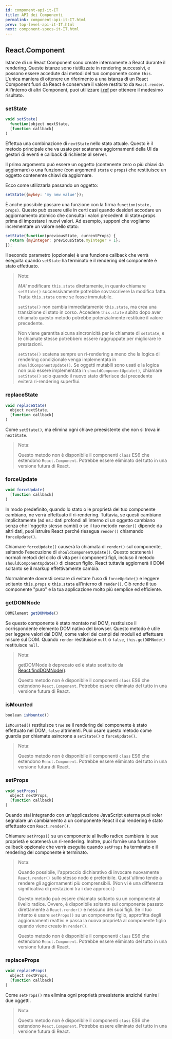 ```yaml
---
id: component-api-it-IT
title: API dei Componenti
permalink: component-api-it-IT.html
prev: top-level-api-it-IT.html
next: component-specs-it-IT.html
---
```


## React.Component

Istanze di un React Component sono create internamente a React durante il rendering. Queste istanze sono riutilizzate in rendering successivi, e possono essere accedute dai metodi del tuo componente come `this`. L'unica maniera di ottenere un riferimento a una istanza di un React Component fuori da React è conservare il valore restituito da `React.render`. All'interno di altri Component, puoi utilizzare [i ref](/react/docs/more-about-refs.html) per ottenere il medesimo risultato.


### setState

```javascript
void setState(
  function|object nextState,
  [function callback]
)
```
Effettua una combinazione di `nextState` nello stato attuale. Questo è il metodo principale che va usato per scatenare aggiornamenti della UI da gestori di eventi e callback di richieste al server.

Il primo argomento può essere un oggetto (contenente zero o più chiavi da aggiornare) o una funzione (con argomenti `state` e `props`) che restituisce un oggetto contenente chiavi da aggiornare.

Ecco come utilizzarla passando un oggetto:

```javascript
setState({mykey: 'my new value'});
```

È anche possibile passare una funzione con la firma `function(state, props)`. Questo può essere utile in certi casi quando desideri accodare un aggiornamento atomico che consulta i valori precedenti di state+props prima di impostare i nuovi valori. Ad esempio, supponi che vogliamo incrementare un valore nello stato:

```javascript
setState(function(previousState, currentProps) {
  return {myInteger: previousState.myInteger + 1};
});
```

Il secondo parametro (opzionale) è una funzione callback che verrà eseguita quando `setState` ha terminato e il rendering del componente è stato effettuato.

> Note:
>
> *MAI* modificare `this.state` direttamente, in quanto chiamare `setState()` successivamente potrebbe sovrascrivere la modifica fatta. Tratta `this.state` come se fosse immutabile.
>
> `setState()` non cambia immediatamente `this.state`, ma crea una transizione di stato in corso. Accedere `this.state` subito dopo aver chiamato questo metodo potrebbe potenzialmente restituire il valore precedente.
>
> Non viene garantita alcuna sincronicità per le chiamate di `setState`, e le chiamate stesse potrebbero essere raggruppate per migliorare le prestazioni.
>
> `setState()` scatena sempre un ri-rendering a meno che la logica di rendering condizionale venga implementata in `shouldComponentUpdate()`. Se oggetti mutabili sono usati e la logica non può essere implementata in `shouldComponentUpdate()`, chiamare `setState()` solo quando il nuovo stato differisce dal precedente eviterà ri-rendering superflui.


### replaceState

```javascript
void replaceState(
  object nextState,
  [function callback]
)
```

Come `setState()`, ma elimina ogni chiave preesistente che non si trova in `nextState`.

> Nota:
>
> Questo metodo non è disponibile il componenti `class` ES6 che estendono `React.Component`. Potrebbe essere eliminato del tutto in una versione futura di React.


### forceUpdate

```javascript
void forceUpdate(
  [function callback]
)
```

In modo predefinito, quando lo stato o le proprietà del tuo componente cambiano, ne verrà effettuato il ri-rendering. Tuttavia, se questi cambiano implicitamente (ad es.: dati profondi all'interno di un oggetto cambiano senza che l'oggetto stesso cambi) o se il tuo metodo `render()` dipende da altri dati, puoi istruire React perché riesegua `render()` chiamando `forceUpdate()`.

Chiamare `forceUpdate()` causerà la chiamata di `render()` sul componente, saltando l'esecuzione di `shouldComponentUpdate()`. Questo scatenerà i normali metodi del ciclo di vita per i componenti figli, incluso il metodo `shouldComponentUpdate()` di ciascun figlio. React tuttavia aggiornerà il DOM soltanto se il markup effettivamente cambia.

Normalmente dovresti cercare di evitare l'uso di `forceUpdate()` e leggere soltanto `this.props` e `this.state` all'interno di `render()`. Ciò rende il tuo componente "puro" e la tua applicazione molto più semplice ed efficiente.


### getDOMNode

```javascript
DOMElement getDOMNode()
```

Se questo componente è stato montato nel DOM, restituisce il corrispondente elemento DOM nativo del browser. Questo metodo è utile per leggere valori dal DOM, come valori dei campi dei moduli ed effettuare misure sul DOM. Quando `render` restituisce `null` o `false`, `this.getDOMNode()` restituisce `null`.

> Nota:
>
> getDOMNode è deprecato ed è stato sostituito da [React.findDOMNode()](/react/docs/top-level-api.html#react.finddomnode).
>
> Questo metodo non è disponibile il componenti `class` ES6 che estendono `React.Component`. Potrebbe essere eliminato del tutto in una versione futura di React.


### isMounted

```javascript
boolean isMounted()
```

`isMounted()` restituisce `true` se il rendering del componente è stato effettuato nel DOM, `false` altrimenti. Puoi usare questo metodo come guardia per chiamate asincrone a `setState()` o `forceUpdate()`.

> Nota:
>
> Questo metodo non è disponibile il componenti `class` ES6 che estendono `React.Component`. Potrebbe essere eliminato del tutto in una versione futura di React.


### setProps

```javascript
void setProps(
  object nextProps,
  [function callback]
)
```

Quando stai integrando con un'applicazione JavaScript esterna puoi voler segnalare un cambiamento a un componente React il cui rendering è stato effettuato con `React.render()`.

Chiamare `setProps()` su un componente al livello radice cambierà le sue proprietà e scatenerà un ri-rendering. Inoltre, puoi fornire una funzione callback opzionale che verrà eseguita quando `setProps` ha terminato e il rendering del componente è terminato.

> Nota:
>
> Quando possibile, l'approccio dichiarativo di invocare nuovamente `React.render()` sullo stesso nodo è preferibile. Quest'ultimo tende a rendere gli aggiornamenti più comprensibili. (Non vi è una differenza significativa di prestazioni tra i due approcci.)
>
> Questo metodo può essere chiamato soltanto su un componente al livello radice. Ovvero, è disponibile soltanto sul componente passato direttamente a `React.render()` e nessuno dei suoi figli. Se il tuo intento è usare `setProps()` su un componente figlio, approfitta degli aggiornamenti reattivi e passa la nuova proprietà al componente figlio quando viene creato in `render()`.
>
> Questo metodo non è disponibile il componenti `class` ES6 che estendono `React.Component`. Potrebbe essere eliminato del tutto in una versione futura di React.

### replaceProps

```javascript
void replaceProps(
  object nextProps,
  [function callback]
)
```

Come `setProps()` ma elimina ogni proprietà preesistente anziché riunire i due oggetti.

> Nota:
>
> Questo metodo non è disponibile il componenti `class` ES6 che estendono `React.Component`. Potrebbe essere eliminato del tutto in una versione futura di React.
